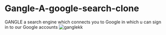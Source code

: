 # Gangle-A-google-search-clone
GANGLE a search engine which connects you to Google in which u can sign in to our Google accounts
![ganglekk](https://user-images.githubusercontent.com/103522806/177448232-d7b3dcd4-1883-41a1-bc13-d5d035db04ac.png)
